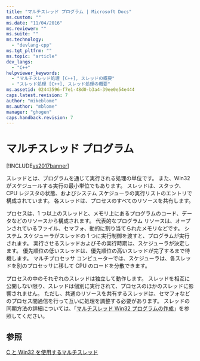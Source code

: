 ```yaml
---
title: "マルチスレッド プログラム | Microsoft Docs"
ms.custom: ""
ms.date: "11/04/2016"
ms.reviewer: ""
ms.suite: ""
ms.technology: 
  - "devlang-cpp"
ms.tgt_pltfrm: ""
ms.topic: "article"
dev_langs: 
  - "C++"
helpviewer_keywords: 
  - "マルチスレッド処理 [C++], スレッドの概要"
  - "スレッド処理 [C++], スレッド処理の概要"
ms.assetid: 02443596-f7e1-48d0-b3a4-39ee0e54e444
caps.latest.revision: 7
author: "mikeblome"
ms.author: "mblome"
manager: "ghogen"
caps.handback.revision: 7
---
```

# マルチスレッド プログラム
[!INCLUDE[vs2017banner](../assembler/inline/includes/vs2017banner.md)]

スレッドとは、プログラムを通じて実行される処理の単位です。  また、Win32 がスケジュールする実行の最小単位でもあります。  スレッドは、スタック、CPU レジスタの状態、およびシステム スケジューラの実行リストのエントリで構成されています。  各スレッドは、プロセスのすべてのリソースを共有します。  
  
 プロセスは、1 つ以上のスレッドと、メモリ上にあるプログラムのコード、データなどのリソースから構成されます。  代表的なプログラム リソースは、オープンされているファイル、セマフォ、動的に割り当てられたメモリなどです。  システム スケジューラがスレッドの 1 つに実行制御を渡すと、プログラムが実行されます。  実行させるスレッドおよびその実行時期は、スケジューラが決定します。  優先順位の低いスレッドは、優先順位の高いスレッドが完了するまで待機します。  マルチプロセッサ コンピューターでは、スケジューラは、各スレッドを別のプロセッサに移して CPU のロードを分散できます。  
  
 プロセスの中のそれぞれのスレッドは独立して動作します。  スレッドを相互に公開しない限り、スレッドは個別に実行されて、プロセスのほかのスレッドに影響されません。  ただし、共通のリソースを共有するスレッドは、セマフォなどのプロセス間通信を行って互いに処理を調整する必要があります。  スレッドの同期方法の詳細については、「[マルチスレッド Win32 プログラムの作成](../Topic/Writing%20a%20Multithreaded%20Win32%20Program.md)」を参照してください。  
  
## 参照  
 [C と Win32 を使用するマルチスレッド](../parallel/multithreading-with-c-and-win32.md)